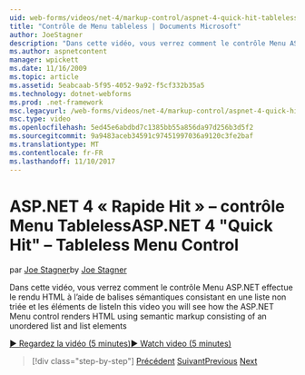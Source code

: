 ```yaml
---
uid: web-forms/videos/net-4/markup-control/aspnet-4-quick-hit-tableless-menu-control
title: "Contrôle de Menu tableless | Documents Microsoft"
author: JoeStagner
description: "Dans cette vidéo, vous verrez comment le contrôle Menu ASP.NET effectue le rendu HTML à l’aide de balises sémantiques consistant en une liste non triée et les éléments de liste"
ms.author: aspnetcontent
manager: wpickett
ms.date: 11/16/2009
ms.topic: article
ms.assetid: 5eabcaab-5f95-4052-9a92-f5cf332b35a5
ms.technology: dotnet-webforms
ms.prod: .net-framework
msc.legacyurl: /web-forms/videos/net-4/markup-control/aspnet-4-quick-hit-tableless-menu-control
msc.type: video
ms.openlocfilehash: 5ed45e6abdbd7c1385bb55a856da97d256b3d5f2
ms.sourcegitcommit: 9a9483aceb34591c97451997036a9120c3fe2baf
ms.translationtype: MT
ms.contentlocale: fr-FR
ms.lasthandoff: 11/10/2017
---
```

<a name="aspnet-4-quick-hit--tableless-menu-control"></a><span data-ttu-id="5030a-103">ASP.NET 4 « Rapide Hit » – contrôle Menu Tableless</span><span class="sxs-lookup"><span data-stu-id="5030a-103">ASP.NET 4 "Quick Hit" – Tableless Menu Control</span></span>
====================
<span data-ttu-id="5030a-104">par [Joe Stagner](https://github.com/JoeStagner)</span><span class="sxs-lookup"><span data-stu-id="5030a-104">by [Joe Stagner](https://github.com/JoeStagner)</span></span>

<span data-ttu-id="5030a-105">Dans cette vidéo, vous verrez comment le contrôle Menu ASP.NET effectue le rendu HTML à l’aide de balises sémantiques consistant en une liste non triée et les éléments de liste</span><span class="sxs-lookup"><span data-stu-id="5030a-105">In this video you will see how the ASP.NET Menu control renders HTML using semantic markup consisting of an unordered list and list elements</span></span> 

[<span data-ttu-id="5030a-106">&#9654; Regardez la vidéo (5 minutes)</span><span class="sxs-lookup"><span data-stu-id="5030a-106">&#9654; Watch video (5 minutes)</span></span>](https://channel9.msdn.com/Blogs/ASP-NET-Site-Videos/aspnet-4-quick-hit-tableless-menu-control)

>[!div class="step-by-step"]
<span data-ttu-id="5030a-107">[Précédent](aspnet-4-quick-hit-table-free-templated-controls.md)
[Suivant](aspnet-4-quick-hit-hidden-field-divs.md)</span><span class="sxs-lookup"><span data-stu-id="5030a-107">[Previous](aspnet-4-quick-hit-table-free-templated-controls.md)
[Next](aspnet-4-quick-hit-hidden-field-divs.md)</span></span>
